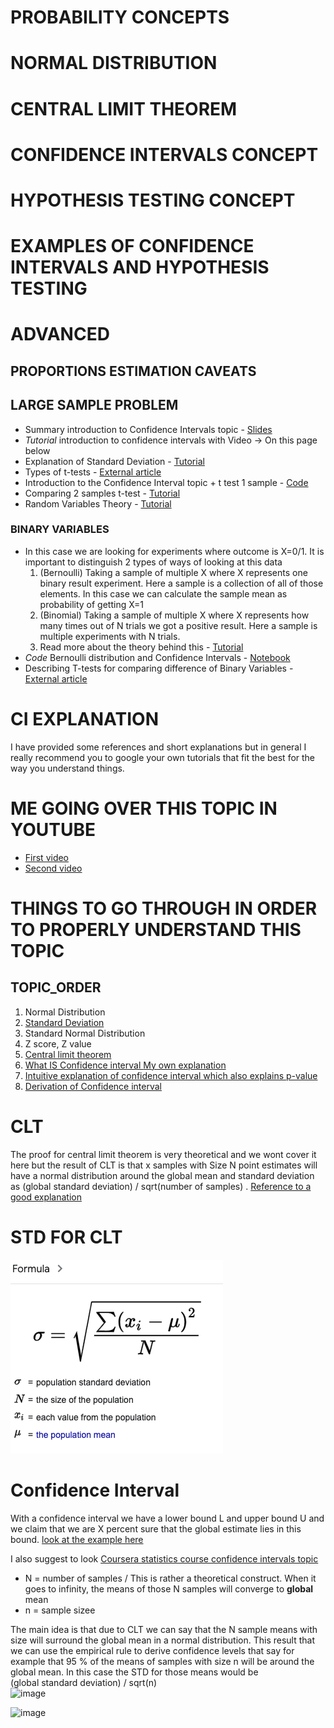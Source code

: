 



# PROBABILITY CONCEPTS
# NORMAL DISTRIBUTION
# CENTRAL LIMIT THEOREM
# CONFIDENCE INTERVALS CONCEPT
# HYPOTHESIS TESTING CONCEPT
# EXAMPLES OF CONFIDENCE INTERVALS AND HYPOTHESIS TESTING
# ADVANCED 
## PROPORTIONS ESTIMATION CAVEATS
## LARGE SAMPLE PROBLEM


+ Summary introduction to Confidence Intervals topic - [Slides](https://github.com/AndresNamm/study/blob/main/statistics/confidence_intervals/CONFIDENCE%20INTERVALS.pdf)
+ _Tutorial_ introduction to confidence intervals with Video -> On this page below
+ Explanation of Standard Deviation - [Tutorial](https://github.com/AndresNamm/study/blob/main/statistics/confidence_intervals/STD_dive.md)
+ Types of t-tests - [External article](https://www.wallstreetmojo.com/t-test/)
+ Introduction to the Confidence Interval topic + t test 1 sample - [Code](https://github.com/AndresNamm/study/blob/main/statistics/confidence_intervals/examples/conf_interval.ipynb) 
+ Comparing 2 samples t-test - [Tutorial](https://github.com/AndresNamm/study/blob/main/statistics/confidence_intervals/hypothesis_testing.md)
+ Random Variables Theory - [Tutorial](https://github.com/AndresNamm/study/blob/main/statistics/random_variables.md)

### BINARY VARIABLES


+ In this case we are looking for experiments where outcome is X=0/1. It is important to distinguish 2 types of ways of looking at this data
    1. (Bernoulli) Taking a sample of multiple X where X represents one binary result experiment. Here a sample is a collection of all of those elements. In this case we can calculate the sample mean as probability of getting X=1
    2. (Binomial) Taking a sample of multiple X where X represents how many times out of N trials we got a positive result. Here a sample is multiple experiments with N trials.
    3. Read more about the theory behind this - [Tutorial](https://github.com/AndresNamm/study/blob/main/statistics/random_variables.md) 
+ _Code_ Bernoulli distribution and Confidence Intervals - [Notebook](https://github.com/AndresNamm/study/blob/main/statistics/confidence_intervals/examples/binary_conf_interval.ipynb)
+ Describing T-tests for comparing difference of Binary Variables - [External article](https://www.coursera.org/lecture/stanford-statistics/the-two-Tsample-z-test-nQB9A)


# CI EXPLANATION

I have provided some references and short explanations but in general I really recommend you to google your own tutorials that fit the best for the way you understand things. 



# ME GOING OVER THIS TOPIC IN YOUTUBE

+ [First video](https://www.youtube.com/watch?v=yO8x4eyEp6o)
+ [Second video](https://www.youtube.com/watch?v=xIB3rAoWSbE)

# THINGS TO GO THROUGH IN ORDER TO PROPERLY UNDERSTAND THIS TOPIC

## TOPIC_ORDER 

1. Normal Distribution
2. [Standard Deviation](#std)
3. Standard Normal Distribution 
4. Z score, Z value 
5. [Central limit theorem](#clt)
6. [What IS Confidence interval ](https://www.mathsisfun.com/data/confidence-interval.html) [My own explanation](#confidence-interval)
7. [Intuitive explanation of confidence interval which also explains p-value](https://www.youtube.com/watch?v=TqOeMYtOc1w)
8. [Derivation of Confidence interval](https://online.stat.psu.edu/stat415/lesson/2)
# CLT

The proof for central limit theorem is very theoretical and we wont cover it here but the result of CLT is that x samples with Size N point estimates will have a normal distribution around the global mean and standard deviation as (global standard deviation) / sqrt(number of samples) . [Reference to a good explanation](https://sphweb.bumc.bu.edu/otlt/MPH-Modules/BS/BS704_Probability/BS704_Probability12.html#:~:text=The%20central%20limit%20theorem%20states,will%20be%20approximately%20normally%20distributed.)




# STD FOR CLT

![img](STD.png)

# Confidence Interval

With a confidence interval we have a lower bound L and upper bound U and we claim that we are X percent sure that the global estimate lies in this bound. [look at the example here](https://www.mathsisfun.com/data/confidence-interval.html)


I also suggest to look [Coursera statistics course confidence intervals topic](https://www.coursera.org/learn/stanford-statistics/home/week/5)


+ N = number of samples / This is rather a theoretical construct. When it goes to infinity, the means of those N samples will converge to **global** mean
+ n = sample sizee

The main idea is that due to CLT we can say that the N sample means with size will surround the global mean in a normal distribution. This result that we can use the empirical rule to derive confidence levels that say for example that 95 % of the means of samples with size n will be around the global mean. In this case the STD for those means would be  
(global standard deviation) / sqrt(n)      
![image](https://user-images.githubusercontent.com/21141607/146001843-b7d525f0-2c7f-462b-8780-873ee839861f.png)

![image](https://user-images.githubusercontent.com/21141607/144257774-adfb2ec2-cf78-415c-a7fa-f8f5ef77681e.png)



